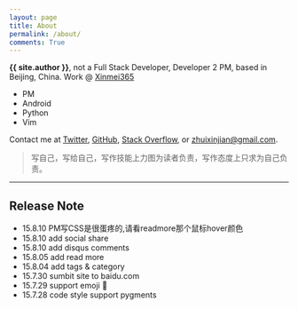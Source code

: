 ```yaml
---
layout: page
title: About
permalink: /about/
comments: True
---
```


**{{ site.author }}**, not a Full Stack Developer, Developer 2 PM, based in Beijing, China. Work @ [Xinmei365][4]

- PM
- Android
- Python
- Vim

Contact me at [Twitter][1], [GitHub][2], [Stack Overflow][3], or <zhuixinjian@gmail.com>.

[1]: https://twitter.com/zhuixinjian
[2]: https://github.com/zhuixinjian
[3]: http://stackoverflow.com/users/499743/zhuixinjian
[4]: http://www.xinmei365.com/

> 写自己，写给自己，写作技能上力图为读者负责，写作态度上只求为自己负责。

---
## Release Note

- 15.8.10 PM写CSS是很蛋疼的,请看readmore那个鼠标hover颜色
- 15.8.10 add social share
- 15.8.10 add disqus comments
- 15.8.05 add read more
- 15.8.04 add tags & category
- 15.7.30 sumbit site to baidu.com
- 15.7.29 support emoji :100:
- 15.7.28 code style support pygments